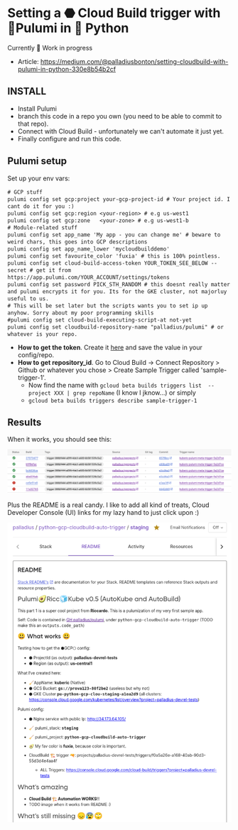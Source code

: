# Setting a ⬣ Cloud Build trigger with 🧹Pulumi in 🐍 Python

Currently 🧹 Work in progress

* Article: https://medium.com/@palladiusbonton/setting-cloudbuild-with-pulumi-in-python-330e8b54b2cf

## INSTALL

* Install Pulumi
* branch this code in a repo you own (you need to be able to commit to that repo).
* Connect with Cloud Build - unfortunately we can't automate it just yet.
* Finally configure and run this code.

## Pulumi setup

Set up your env vars:

```
# GCP stuff
pulumi config set gcp:project your-gcp-project-id # Your project id. I cant do it for you :)
pulumi config set gcp:region <your-region> # e.g us-west1
pulumi config set gcp:zone   <your-zone> # e.g us-west1-b
# Module-related stuff
pulumi config set app_name 'My app - you can change me' # beware to weird chars, this goes into GCP descriptions
pulumi config set app_name_lower 'mycloudbuilddemo'
pulumi config set favourite_color 'fuxia' # this is 100% pointless.
pulumi config set cloud-build-access-token YOUR_TOKEN_SEE_BELOW --secret # get it from https://app.pulumi.com/YOUR_ACCOUNT/settings/tokens
pulumi config set password PICK_STH_RANDOM # this doesnt really matter and pulumi encrypts it for you. Its for the GKE cluster, not majorluy useful to us.
# This will be set later but the scripts wants you to set ip up anyhow. Sorry about my poor programming skills
#pulumi config set cloud-build-executing-script-at not-yet
pulumi config set cloudbuild-repository-name "palladius/pulumi" # or whatever is your repo.
```

* **How to get the token**. Create it [here](https://app.pulumi.com/account/tokens) and save the value in your config/repo.
* **How to get repository_id**. Go to Cloud Build -> Connect Repository > Github or whatever you chose > Create Sample Trigger called 'sample-trigger-1'.
  * Now find the name with `gcloud beta builds triggers list  --project XXX | grep repoName` (I know I jknow...) or simply
  * `gcloud beta builds triggers describe sample-trigger-1`

## Results

When it works, you should see this:

![Cloud Build works](images/cloudbuild-works.png "Cloud Build works")

Plus the README is a real candy. I like to add all kind of treats, Cloud Developer Console (UI) links for my lazy hand
to just click upon :)

![Pulumi-generated README.md works!](images/pulumi-generated-README-screenshot.png "Pulumi-generated README.md works!")
